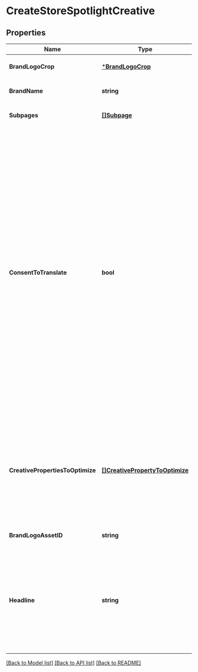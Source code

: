 # CreateStoreSpotlightCreative

## Properties
Name | Type | Description | Notes
------------ | ------------- | ------------- | -------------
**BrandLogoCrop** | [***BrandLogoCrop**](BrandLogoCrop.md) |  | [optional] [default to null]
**BrandName** | **string** |  | [optional] [default to null]
**Subpages** | [**[]Subpage**](Subpage.md) |  | [optional] [default to null]
**ConsentToTranslate** | **bool** | If set to true and the headline and/or video are not in the marketplace&#x27;s default language, Amazon will attempt to translate them to the marketplace&#x27;s default language. If Amazon is unable to translate them, the ad will be rejected by moderation. We only support translating headlines and videos from English to German, French, Italian, Spanish, Japanese, and Dutch. See developer notes for more information. | [optional] [default to null]
**CreativePropertiesToOptimize** | [**[]CreativePropertyToOptimize**](CreativePropertyToOptimize.md) | If this property is enabled, Sponsored Brands will dynamically optimize by enhancing or generating creative properties based on shopper search intent. | [optional] [default to null]
**BrandLogoAssetID** | **string** |  | [optional] [default to null]
**Headline** | **string** | The headline text. Maximum length of the string is 50 characters for all marketplaces other than Japan, which has a maximum length of 35 characters. | [optional] [default to null]

[[Back to Model list]](../README.md#documentation-for-models) [[Back to API list]](../README.md#documentation-for-api-endpoints) [[Back to README]](../README.md)

